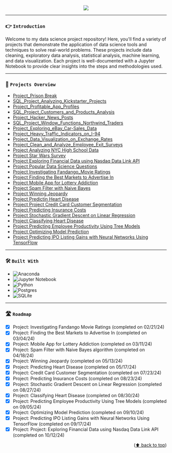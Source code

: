 <div align="center">
  <a href="https://github.com/datalex42/projects/">
    <img src="assets/dqheadergo.gif">
  </a>
<p align="center">
  </p>
</div>

<hr>

### <center><p align = "left">👉 `Introduction`</p> </center>

Welcome to my data science project repository! Here, you'll find a variety of projects that demonstrate the application of data science tools and techniques to solve real-world problems. These projects include data cleaning, exploratory data analysis, statistical analysis, machine learning, and data visualization. Each project is well-documented with a Jupyter Notebook to provide clear insights into the steps and methodologies used.

<hr>

### <center><p align = "left">👀 `Projects Overview`</p> </center>

- [Project_Prison Break](https://github.com/datalex42/DataQuest/blob/d9d3e76d99a4a51d3e6c55054160723864305051/0_Project_Prison%20Break.ipynb)
- [SQL_Project_Analyzing_Kickstarter_Projects](https://github.com/datalex42/DataQuest/blob/d9d3e76d99a4a51d3e6c55054160723864305051/0_SQL_Project_Analyzing_Kickstarter_Projects.ipynb)
- [Project_Profitable_App_Profiles](https://github.com/datalex42/DataQuest/blob/d9d3e76d99a4a51d3e6c55054160723864305051/1_Project_Profitable_App_Profiles.ipynb)
- [SQL_Project_Customers_and_Products_Analysis](https://github.com/datalex42/DataQuest/blob/d9d3e76d99a4a51d3e6c55054160723864305051/1_SQL_Project_Customers_and_Products_Analysis.ipynb)
- [Project_Hacker_News_Posts](https://github.com/datalex42/DataQuest/blob/d9d3e76d99a4a51d3e6c55054160723864305051/2_Project_Hacker_News_Posts.ipynb)
- [SQL_Project_Window_Functions_Northwind_Traders](https://github.com/datalex42/DataQuest/blob/d9d3e76d99a4a51d3e6c55054160723864305051/2_SQL_Project_Window_Functions_Northwind_Traders.ipynb)
- [Project_Exploring_eBay_Car-Sales_Data](https://github.com/datalex42/DataQuest/blob/d9d3e76d99a4a51d3e6c55054160723864305051/3_Project_Exploring_eBay_Car-Sales_Data.ipynb)
- [Project_Heavy_Traffic_Indicators_on_I-94](https://github.com/datalex42/DataQuest/blob/d9d3e76d99a4a51d3e6c55054160723864305051/4_Project_Heavy_Traffic_Indicators_on_I-94.ipynb)
- [Project_Data_Visualization_on_Exchange_Rates](https://github.com/datalex42/DataQuest/blob/d9d3e76d99a4a51d3e6c55054160723864305051/5_Project_Data_Visualization_on_Exchange_Rates.ipynb)
- [Project_Clean_and_Analyze_Employee_Exit_Surveys](https://github.com/datalex42/DataQuest/blob/d9d3e76d99a4a51d3e6c55054160723864305051/6_Project_Clean_and_Analyze_Employee_Exit_Surveys.ipynb
)
- [Project Analyzing NYC High School Data](https://github.com/datalex42/DataQuest/blob/d9d3e76d99a4a51d3e6c55054160723864305051/7_Project_Analyzing_NYC_High_School_Data.ipynb)
- [Project Star Wars Survey](https://github.com/datalex42/DataQuest/blob/d9d3e76d99a4a51d3e6c55054160723864305051/8_Project_Star_Wars_Survey.ipynb)
- [Project Exploring Financial Data using Nasdaq Data Link API](https://github.com/datalex42/Dataquest-A-Collection-of-Data-Science-Projects/blob/c7b82c9c7ad16a7a967139d61905652abb6b7cf8/8.5_Project_Exploring_Financial_Data_using_Nasdaq_Data_Link_API.ipynb)
- [Project Popular Data Science Questions](https://github.com/datalex42/DataQuest/blob/d9d3e76d99a4a51d3e6c55054160723864305051/9_Project_Popular_Data_Science_Questions.ipynb)
- [Project Investigating Fandango_Movie Ratings](https://github.com/datalex42/Dataquest/blob/main/0_STATISTICS_Project_Investigating_Fandango_Movie_Ratings.ipynb)
- [Project Finding the Best Markets to Advertise In](https://github.com/datalex42/Dataquest/blob/8c10ca5d0651ca50cca1a88cb9390fd65ace8560/1_STATISTICS_Project_Finding_the_Best_Markets_to_Advertise_In.ipynb)
- [Project Mobile App for Lottery Addiction](https://github.com/datalex42/Dataquest/blob/33570482095259aef8d6be4ee4e1383eb752010d/2_STATISTICS_Project_Mobile_App_for_Lottery_Addiction.ipynb)
- [Project Spam Filter with Naive Bayes](https://github.com/datalex42/Dataquest/blob/01ceb30214b71c41ef4dc03bf7d6a639856b3a61/10_Project_Building_a_Spam_Filter_with_Naive_Bayes.ipynb)
- [Project Winning Jeopardy](https://github.com/datalex42/Dataquest/blob/fa4fdc4687f71290efca11fc868f9cd6ef32ccf3/11_Project_Winning_Jeopardy.ipynb)
- [Project Predictin Heart Disease](https://github.com/datalex42/Dataquest/blob/c65993b16529b85df96bc693d3378638cdb1671c/12_Project_Predicting_Heart_Disease.ipynb)
- [Project Project Credit Card Customer Segmentation](https://github.com/datalex42/Dataquest/blob/3b533a7eed8d06f2260bfc3a91260e5944f36ab2/13_Project_Credit_Card_Customer_Segmentation.ipynb)
- [Project Predicting Insurance Costs](https://github.com/datalex42/Dataquest-A-Collection-of-Data-Science-Projects/blob/dbd3f9be1d51217f8965b5631b8c141c62a44148/14_Project_Predicting_Insurance_Costs.ipynb)
- [Project Stochastic Gradient Descent on Linear Regression](https://github.com/datalex42/Dataquest-A-Collection-of-Data-Science-Projects/blob/0b9a4b3c748e74b8fd73a418a8ae00e53d68ca68/15_Project_Stochastic_Gradient_Descent_on_Linear_Regression.ipynb)
- [Project Classifying Heart Disease](https://github.com/datalex42/Dataquest-A-Collection-of-Data-Science-Projects/blob/a0a19c8294cf5c70a0b0b1162efb832f1adac537/16_Project_Classifying_Heart_Disease.ipynb)
- [Project Predicting Employee Productivity Using Tree Models](https://github.com/datalex42/Dataquest-A-Collection-of-Data-Science-Projects/blob/e5908ae14346d54f78e7d857ffb0b3f007f4a81a/17_Project_Predicting_Employee_Productivity_Using_Tree_Models.ipynb)
- [Project Optimizing Model Prediction](https://github.com/datalex42/Dataquest-A-Collection-of-Data-Science-Projects/blob/8c47bd5ba245a9dab2e5f972a6b5720bdf6dd5cd/18_Project_Optimizing_Model_Prediction.ipynb)
- [Project Predicting IPO Listing Gains with Neural Networks Using TensorFlow](https://github.com/datalex42/Dataquest-A-Collection-of-Data-Science-Projects/blob/a9ed1ac540dbde7bdb7e05ae80135f9b6cb1f54a/19_Project_Predicting_Listing_Gains_in_the_Indian_IPO_Market_Using_TensorFlow.ipynb)

<hr>

### <center><p align = "left">🛠️ `Built With`</p> </center>

- ![Anaconda](https://img.shields.io/badge/Anaconda-%2344A833.svg?style=for-the-badge&logo=anaconda&logoColor=white)
- ![Jupyter Notebook](https://img.shields.io/badge/jupyter-%23FA0F00.svg?style=for-the-badge&logo=jupyter&logoColor=white)
- ![Python](https://img.shields.io/badge/python-3670A0?style=for-the-badge&logo=python&logoColor=ffdd54)
- ![Postgres](https://img.shields.io/badge/postgres-%23316192.svg?style=for-the-badge&logo=postgresql&logoColor=white)
- ![SQLite](https://img.shields.io/badge/sqlite-%2307405e.svg?style=for-the-badge&logo=sqlite&logoColor=white)

<hr>

### <center><p align = "left">🛣️ `Roadmap`</p> </center>

- [X] Project: Investigating Fandango Movie Ratings (completed on 02/21/24)
- [X] Project: Finding the Best Markets to Advertise In (completed on 03/04/24)
- [X] Project: Mobile App for Lottery Addiction (completed on 03/11/24)
- [X] Project: Spam Filter with Naive Bayes algorithm (completed on 04/18/24)
- [X] Project: Winning Jeopardy (completed on 05/13/24)
- [X] Project: Predicting Heart Disease (completed on 05/17/24)
- [X] Project: Credit Card Customer Segmentation (completed on 07/23/24)
- [X] Project: Predicting Insurance Costs (completed on 08/23/24)
- [X] Project: Stochastic Gradient Descent on Linear Regression (completed on 08/27/24)
- [X] Project: Classifying Heart Disease (completed on 08/30/24)
- [X] Project: Predicting Employee Productivity Using Tree Models (completed on 09/05/24)
- [X] Project: Optimizing Model Prediction (completed on 09/10/24)
- [X] Project: Predicting IPO Listing Gains with Neural Networks Using TensorFlow (completed on 09/17/24)
- [X] Project: Project: Exploring Financial Data using Nasdaq Data Link API (completed on 10/12/24)

<p align="right">(<a href="#top">⬆️ back to top</a>)</p>

<!-- MARKDOWN LINKS & IMAGES -->
<!-- https://www.markdownguide.org/basic-syntax/#reference-style-links -->
[contributors-shield]: https://img.shields.io/github/contributors/github_username/repo_name.svg?style=for-the-badge
[contributors-url]: https://github.com/github_username/repo_name/graphs/contributors
[forks-shield]: https://img.shields.io/github/forks/github_username/repo_name.svg?style=for-the-badge
[forks-url]: https://github.com/github_username/repo_name/network/members
[stars-shield]: https://img.shields.io/github/stars/github_username/repo_name.svg?style=for-the-badge
[stars-url]: https://github.com/github_username/repo_name/stargazers
[issues-shield]: https://img.shields.io/github/issues/github_username/repo_name.svg?style=for-the-badge
[issues-url]: https://github.com/github_username/repo_name/issues
[license-shield]: https://img.shields.io/github/license/github_username/repo_name.svg?style=for-the-badge
[license-url]: https://github.com/github_username/repo_name/blob/master/LICENSE.txt
[linkedin-shield]: https://img.shields.io/badge/-LinkedIn-black.svg?style=for-the-badge&logo=linkedin&colorB=555
[linkedin-url]: https://linkedin.com/in/linkedin_username
[product-screenshot]: images/screenshot.png
[Next.js]: https://img.shields.io/badge/next.js-000000?style=for-the-badge&logo=nextdotjs&logoColor=white
[Next-url]: https://nextjs.org/
[React.js]: https://img.shields.io/badge/React-20232A?style=for-the-badge&logo=react&logoColor=61DAFB
[React-url]: https://reactjs.org/
[Vue.js]: https://img.shields.io/badge/Vue.js-35495E?style=for-the-badge&logo=vuedotjs&logoColor=4FC08D
[Vue-url]: https://vuejs.org/
[Angular.io]: https://img.shields.io/badge/Angular-DD0031?style=for-the-badge&logo=angular&logoColor=white
[Angular-url]: https://angular.io/
[Svelte.dev]: https://img.shields.io/badge/Svelte-4A4A55?style=for-the-badge&logo=svelte&logoColor=FF3E00
[Svelte-url]: https://svelte.dev/
[Laravel.com]: https://img.shields.io/badge/Laravel-FF2D20?style=for-the-badge&logo=laravel&logoColor=white
[Laravel-url]: https://laravel.com
[Bootstrap.com]: https://img.shields.io/badge/Bootstrap-563D7C?style=for-the-badge&logo=bootstrap&logoColor=white
[Bootstrap-url]: https://getbootstrap.com
[JQuery.com]: https://img.shields.io/badge/jQuery-0769AD?style=for-the-badge&logo=jquery&logoColor=white
[JQuery-url]: https://jquery.com 
